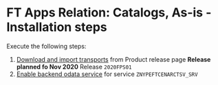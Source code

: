 # FT Apps Relation: Catalogs, As-is - Installation steps

Execute the following steps:
1. [Download and import transports](/inst/step-1.md) from Product release page **Release planned fo Nov 2020** Release `2020FPS01`
2. [Enable backend odata service](/inst/step-3.md) for service `ZNYPEFTCENARCTSV_SRV`